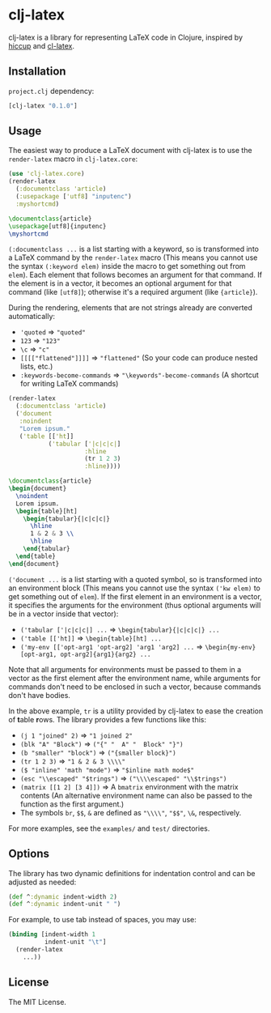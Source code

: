 # clj-latex

clj-latex is a library for representing LaTeX code in Clojure, inspired by
[hiccup](https://github.com/weavejester/hiccup/) and
[cl-latex](https://github.com/wadoon/cl-latex).

## Installation

`project.clj` dependency:

```clojure
[clj-latex "0.1.0"]
```

## Usage

The easiest way to produce a LaTeX document with clj-latex is to use the
`render-latex` macro in `clj-latex.core`:

```clojure
(use 'clj-latex.core)
(render-latex
  (:documentclass 'article)
  (:usepackage ['utf8] "inputenc")
  :myshortcmd)
```
```latex
\documentclass{article}
\usepackage[utf8]{inputenc}
\myshortcmd
```

`(:documentclass ...` is a list starting with a keyword, so is transformed into
a LaTeX command by the `render-latex` macro (This means you cannot use the
syntax `(:keyword elem)` inside the macro to get something out from `elem`).
Each element that follows becomes an argument for that command. If the element
is in a vector, it becomes an optional argument for that command (like
`[utf8]`); otherwise it's a required argument (like `{article}`).

During the rendering, elements that are not strings already are converted
automatically:
- `'quoted` => `"quoted"`
- `123` => `"123"`
- `\c` => `"c"`
- `[[[["flattened"]]]]` => `"flattened"` (So your code can produce nested lists,
  etc.)
- `:keywords-become-commands` => `"\keywords"-become-commands` (A shortcut for
  writing LaTeX commands)

```clojure
(render-latex
  (:documentclass 'article)
  ('document
   :noindent
   "Lorem ipsum."
   ('table [['ht]]
           ('tabular ['|c|c|c|]
                     :hline
                     (tr 1 2 3)
                     :hline))))
```
```latex
\documentclass{article}
\begin{document}
  \noindent
  Lorem ipsum.
  \begin{table}[ht]
    \begin{tabular}{|c|c|c|}
      \hline
      1 & 2 & 3 \\
      \hline
    \end{tabular}
  \end{table}
\end{document}
```

`('document ...` is a list starting with a quoted symbol, so is transformed into
an environment block (This means you cannot use the syntax `('kw elem)` to get
something out of `elem`). If the first element in an environment is a vector, it
specifies the arguments for the environment (thus optional arguments will be in
a vector inside that vector):
- `('tabular ['|c|c|c|] ...` => `\begin{tabular}{|c|c|c|} ...`
- `('table [['ht]]` => `\begin{table}[ht] ...`
- `('my-env [['opt-arg1 'opt-arg2] 'arg1 'arg2] ...` => `\begin{my-env}[opt-arg1, opt-arg2]{arg1}{arg2} ...`

Note that all arguments for environments must be passed to them in a vector as
the first element after the environment name, while arguments for commands don't
need to be enclosed in such a vector, because commands don't have bodies.

In the above example, `tr` is a utility provided by clj-latex to ease the
creation of **t**able **r**ows. The library provides a few functions like this:
- `(j 1 "joined" 2)` => `"1 joined 2"`
- `(blk "A" "Block")` => `("{" "  A" "  Block" "}")`
- `(b "smaller" "block")` => `("{smaller block}")`
- `(tr 1 2 3)` => `"1 & 2 & 3 \\\\"`
- `($ "inline" 'math "mode")` => `"$inline math mode$"`
- `(esc "\\escaped" "$trings")` => `("\\\\escaped" "\\$trings")`
- `(matrix [[1 2] [3 4]])` => A `bmatrix` environment with the matrix contents
  (An alternative environment name can also be passed to the function as the
  first argument.)
- The symbols `br`, `$$`, `&` are defined as `"\\\\"`, `"$$"`, `\&`,
  respectively.

For more examples, see the `examples/` and `test/` directories.

## Options

The library has two dynamic definitions for indentation control and can be
adjusted as needed:

```clojure
(def ^:dynamic indent-width 2)
(def ^:dynamic indent-unit " ")
```

For example, to use tab instead of spaces, you may use:

```clojure
(binding [indent-width 1
          indent-unit "\t"]
  (render-latex
    ...))
```

## License

The MIT License.
